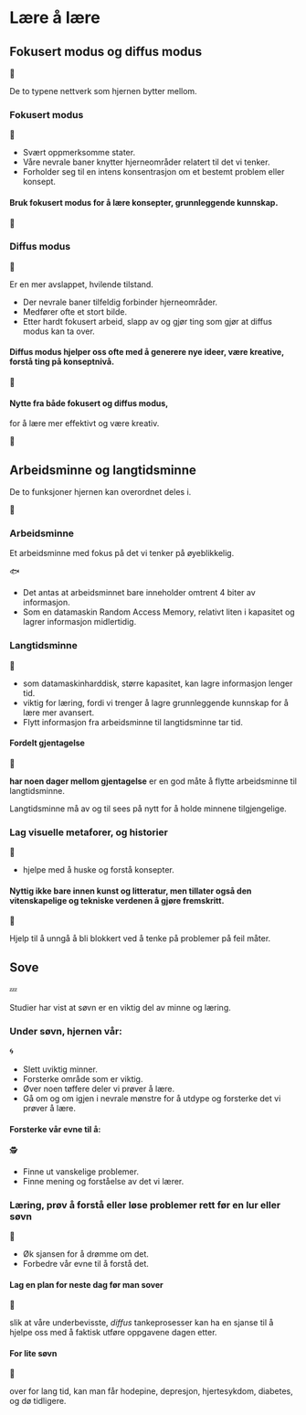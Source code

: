 
# Lære å lære

## Fokusert modus og diffus modus

🐙

De to typene nettverk som hjernen bytter mellom.

### Fokusert modus

🐡

- Svært oppmerksomme stater.
- Våre nevrale baner knytter hjerneområder relatert til det vi tenker.
- Forholder seg til en intens konsentrasjon om et bestemt problem eller konsept.

#### Bruk fokusert modus for å lære konsepter, grunnleggende kunnskap.

🐳

### Diffus modus

🐠

Er en mer avslappet, hvilende tilstand.

- Der nevrale baner tilfeldig forbinder hjerneområder.
- Medfører ofte et stort bilde.
- Etter hardt fokusert arbeid, slapp av og gjør ting som gjør at diffus modus kan ta over.

#### Diffus modus hjelper oss ofte med å generere nye ideer, være kreative, forstå ting på konseptnivå.

🐣

#### Nytte fra både fokusert og diffus modus,

for å lære mer effektivt og være kreativ.

🦋

## Arbeidsminne og langtidsminne

De to funksjoner hjernen kan overordnet deles i.

🧠

### Arbeidsminne

Et arbeidsminne med fokus på det vi tenker på øyeblikkelig.

🐟

- Det antas at arbeidsminnet bare inneholder omtrent 4 biter av informasjon.
- Som en datamaskin Random Access Memory, relativt liten i kapasitet og lagrer informasjon midlertidig. 

### Langtidsminne

🦑

- som datamaskinharddisk, større kapasitet, kan lagre informasjon lenger tid.
- viktig for læring, fordi vi trenger å lagre grunnleggende kunnskap for å lære mer avansert.
- Flytt informasjon fra arbeidsminne til langtidsminne tar tid.

#### Fordelt gjentagelse

💫

**har noen dager mellom gjentagelse** er en god måte å flytte arbeidsminne til langtidsminne.

Langtidsminne må av og til sees på nytt for å holde minnene tilgjengelige.

### Lag visuelle metaforer, og historier

🧜

- hjelpe med å huske og forstå konsepter.

#### Nyttig ikke bare innen kunst og litteratur, men tillater også den vitenskapelige og tekniske verdenen å gjøre fremskritt.

🐾

Hjelp til å unngå å bli blokkert ved å tenke på problemer på feil måter.

## Sove

💤

Studier har vist at søvn er en viktig del av minne og læring.

### Under søvn, hjernen vår:

🌀

- Slett uviktig minner.
- Forsterke område som er viktig.
- Øver noen tøffere deler vi prøver å lære.
- Gå om og om igjen i nevrale mønstre for å utdype og forsterke det vi prøver å lære.

#### Forsterke vår evne til å:

🕵

- Finne ut vanskelige problemer.
- Finne mening og forståelse av det vi lærer.

### Læring, prøv å forstå eller løse problemer rett før en lur eller søvn

👼

- Øk sjansen for å drømme om det.
- Forbedre vår evne til å forstå det.

#### Lag en plan for neste dag før man sover

🧚

slik at våre underbevisste, *diffus* tankeprosesser kan ha en sjanse til å hjelpe oss med å faktisk utføre oppgavene dagen etter.

#### For lite søvn

🤕

over for lang tid, kan man får hodepine, depresjon, hjertesykdom, diabetes, og dø tidligere.
